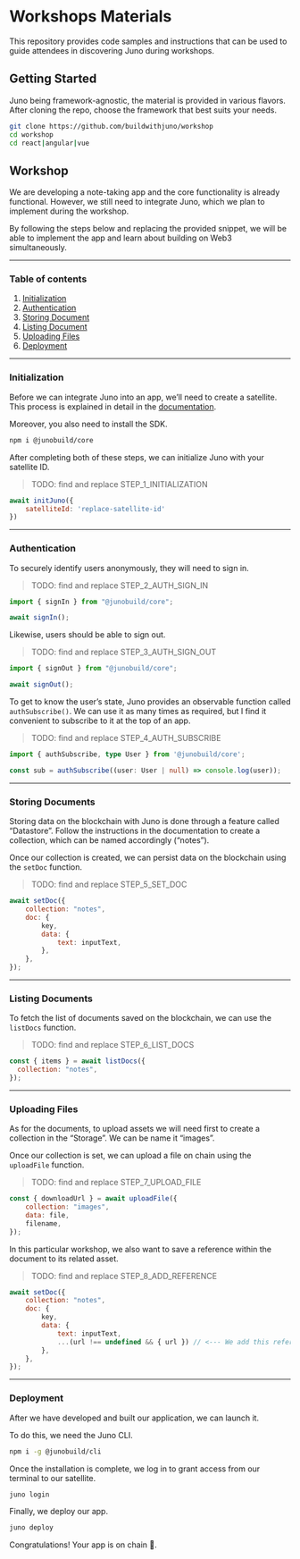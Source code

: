 # Workshops Materials

This repository provides code samples and instructions that can be used to guide attendees in discovering Juno during workshops.

## Getting Started

Juno being framework-agnostic, the material is provided in various flavors. After cloning the repo, choose the framework that best suits your needs.

```bash
git clone https://github.com/buildwithjuno/workshop
cd workshop
cd react|angular|vue
```

## Workshop

We are developing a note-taking app and the core functionality is already functional. However, we still need to integrate Juno, which we plan to implement during the workshop.

By following the steps below and replacing the provided snippet, we will be able to implement the app and learn about building on Web3 simultaneously.

---

### Table of contents

1. [Initialization](#initialization)
2. [Authentication](#authentication)
3. [Storing Document](#storing-documents)
4. [Listing Document](#listing-documents)
5. [Uploading Files](#uploading-files)
6. [Deployment](#deployment)

---

### Initialization

Before we can integrate Juno into an app, we’ll need to create a satellite. This process is explained in detail in the [documentation](https://juno.build/docs/add-juno-to-an-app/create-a-satellite).

Moreover, you also need to install the SDK.

```bash
npm i @junobuild/core
```

After completing both of these steps, we can initialize Juno with your satellite ID.

> TODO: find and replace STEP_1_INITIALIZATION

```javascript
await initJuno({
    satelliteId: 'replace-satellite-id'
})
```

---

### Authentication

To securely identify users anonymously, they will need to sign in.

> TODO: find and replace STEP_2_AUTH_SIGN_IN

```javascript
import { signIn } from "@junobuild/core";

await signIn();
```

Likewise, users should be able to sign out.

> TODO: find and replace STEP_3_AUTH_SIGN_OUT

```javascript
import { signOut } from "@junobuild/core";

await signOut();
```

To get to know the user’s state, Juno provides an observable function called `authSubscribe()`. We can use it as many times as required, but I find it convenient to subscribe to it at the top of an app.

> TODO: find and replace STEP_4_AUTH_SUBSCRIBE

```typescript
import { authSubscribe, type User } from '@junobuild/core';

const sub = authSubscribe((user: User | null) => console.log(user));
```

---

### Storing Documents

Storing data on the blockchain with Juno is done through a feature called “Datastore”. Follow the instructions in the documentation to create a collection, which can be named accordingly (“notes”).

Once our collection is created, we can persist data on the blockchain using the `setDoc` function.

> TODO: find and replace STEP_5_SET_DOC
 
```javascript
await setDoc({
    collection: "notes",
    doc: {
        key,
        data: {
            text: inputText,
        },
    },
});
```

---

### Listing Documents

To fetch the list of documents saved on the blockchain, we can use the `listDocs` function.

> TODO: find and replace STEP_6_LIST_DOCS
 
```javascript
const { items } = await listDocs({
  collection: "notes",
});
```

---

### Uploading Files

As for the documents, to upload assets we will need first to create a collection in the “Storage”. We can be name it “images”.

Once our collection is set, we can upload a file on chain using the `uploadFile` function.

> TODO: find and replace STEP_7_UPLOAD_FILE

```javascript
const { downloadUrl } = await uploadFile({
    collection: "images",
    data: file,
    filename,
});
```

In this particular workshop, we also want to save a reference within the document to its related asset.

> TODO: find and replace STEP_8_ADD_REFERENCE

```javascript
await setDoc({
    collection: "notes",
    doc: {
        key,
        data: {
            text: inputText,
            ...(url !== undefined && { url }) // <--- We add this reference
        },
    },
});
```

---

### Deployment

After we have developed and built our application, we can launch it.

To do this, we need the Juno CLI.

```bash
npm i -g @junobuild/cli
```

Once the installation is complete, we log in to grant access from our terminal to our satellite.

```bash
juno login
```

Finally, we deploy our app.

```bash
juno deploy
```

Congratulations! Your app is on chain 🎉.
